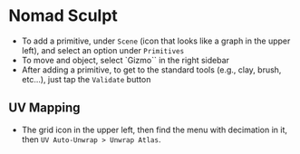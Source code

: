 # Nomad Sculpt

- To add a primitive, under `Scene` (icon that looks like a graph in the upper left), and select an option under `Primitives`
- To move and object, select `Gizmo`` in the right sidebar
- After adding a primitive, to get to the standard tools (e.g., clay, brush, etc...), just tap the `Validate` button

## UV Mapping

- The grid icon in the upper left, then find the menu with decimation in it, then `UV Auto-Unwrap > Unwrap Atlas`.